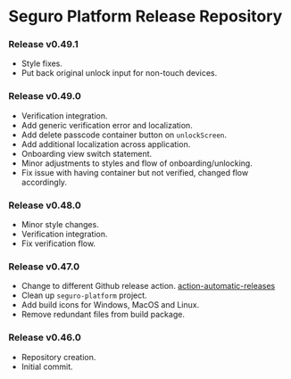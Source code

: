 # Seguro Platform Release Repository

### Release v0.49.1
- Style fixes.
- Put back original unlock input for non-touch devices.

### Release v0.49.0
- Verification integration.
- Add generic verification error and localization.
- Add delete passcode container button on `unlockScreen`.
- Add additional localization across application.
- Onboarding view switch statement.
- Minor adjustments to styles and flow of onboarding/unlocking.
- Fix issue with having container but not verified, changed flow accordingly.

### Release v0.48.0
- Minor style changes.
- Verification integration.
- Fix verification flow.

### Release v0.47.0
- Change to different Github release action. [action-automatic-releases](https://github.com/marvinpinto/action-automatic-releases)
- Clean up `seguro-platform` project.
- Add build icons for Windows, MacOS and Linux.
- Remove redundant files from build package.

### Release v0.46.0
- Repository creation.
- Initial commit.